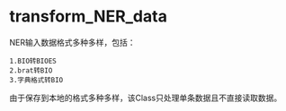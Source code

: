 # transform_NER_data
NER输入数据格式多种多样，包括：

    1.BIO转BIOES 
    2.brat转BIO
    3.字典格式转BIO
由于保存到本地的格式多种多样，该Class只处理单条数据且不直接读取数据。
